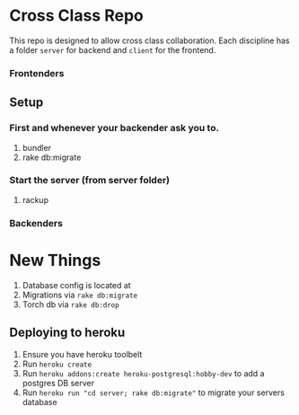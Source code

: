 # Cross Class Repo
This repo is designed to allow cross class collaboration. Each discipline has a folder
`server` for backend and `client` for the frontend.

### Frontenders

## Setup

### First and whenever your backender ask you to.
1. bundler
1. rake db:migrate

### Start the server (from server folder)
1. rackup

### Backenders

# New Things
  1. Database config is located at
  2. Migrations via `rake db:migrate`
  3. Torch db via `rake db:drop`

## Deploying to heroku

1. Ensure you have heroku toolbelt
2. Run `heroku create`
3. Run `heroku addons:create heroku-postgresql:hobby-dev` to add a postgres DB server
3. Run `heroku run "cd server; rake db:migrate"` to migrate your servers database
